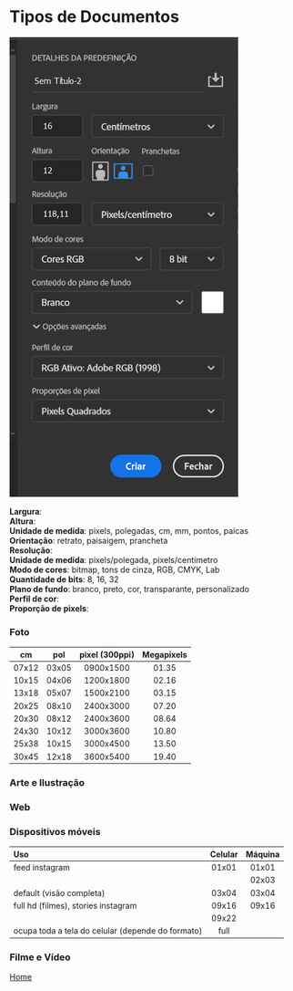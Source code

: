 # Tipos de Documentos

![Propriedades](1.png)

**Largura**:   
**Altura**:   
**Unidade de medida**: pixels, polegadas, cm, mm, pontos, paicas   
**Orientação**: retrato, paisaigem, prancheta   
**Resolução**:    
**Unidade de medida**: pixels/polegada, pixels/centímetro   
**Modo de cores**: bitmap, tons de cinza, RGB, CMYK, Lab       
**Quantidade de bits**: 8, 16, 32    
**Plano de fundo**: branco, preto, cor, transparante, personalizado    
**Perfil de cor**:    
**Proporção de pixels**:    

### Foto

| cm  | pol | pixel (300ppi) | Megapixels |
|:---:|:---:|:--------------:|:----------:|
|07x12|03x05|0900x1500       | 01.35      |
|10x15|04x06|1200x1800       | 02.16      |
|13x18|05x07|1500x2100       | 03.15      |
|20x25|08x10|2400x3000       | 07.20      |
|20x30|08x12|2400x3600       | 08.64      |
|24x30|10x12|3000x3600       | 10.80      |
|25x38|10x15|3000x4500       | 13.50      |
|30x45|12x18|3600x5400       | 19.40      |

### Arte e Ilustração

### Web

### Dispositivos móveis

| Uso                                               | Celular | Máquina |
|:--------------------------------------------------|:-------:|:-------:|
| feed instagram                                    | 01x01   | 01x01   |
|                                                   |         | 02x03   |
| default (visão completa)                          | 03x04   | 03x04   |
| full hd (filmes), stories instagram               | 09x16   | 09x16   |
|                                                   | 09x22   |         |
| ocupa toda a tela do celular (depende do formato) | full    |         |


### Filme e Vídeo

[Home](../README.md)

